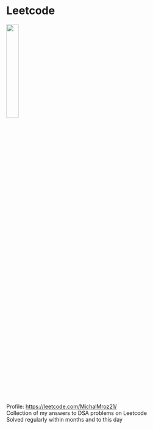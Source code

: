 # Leetcode
<img src="https://github.com/MichalMroz21/Leetcode/assets/125133223/adbefed5-ad07-497f-81ac-03c3e21b8170" width=25% height=25%>

Profile: https://leetcode.com/MichalMroz21/ \
Collection of my answers to DSA problems on Leetcode\
Solved regularly within months and to this day

